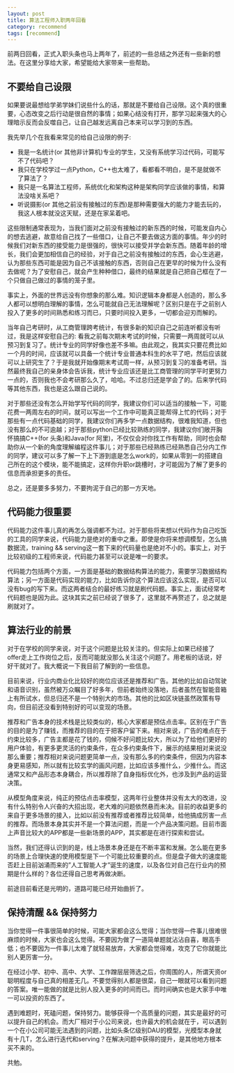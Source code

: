 ```yaml
---
layout: post
title: 算法工程师入职两年回看
category: recommend
tags: [recommend]
---
```


前两日回看，正式入职头条也马上两年了，前述的一些总结之外还有一些新的想法。在这里分享给大家，希望能给大家带来一些帮助。


## 不要给自己设限
如果要说最想给学弟学妹们说些什么的话，那就是不要给自己设限。这个真的很重要，心态改变之后行动是很自然的事情；如果心结没有打开，那学习起来强大的心理暗示反而会反噬自己，让自己越发远离自己本来可以学习到的东西。

我先举几个在我看来常见的给自己设限的例子:

* 我是一名统计(or 其他非计算机)专业的学生，又没有系统学习过代码，可能写不了代码吧？
* 我只在学校学过一点Python，C++也太难了，看都看不明白，是不是就做不了算法了？
* 我只是一名算法工程师，系统优化和架构这种是架构同学应该做的事情，和算法没啥关系吧？
* 听说摄影(or 其他之前没有接触过的东西)是那种需要强大的能力才能去玩的，我这人根本就没这天赋，还是在家呆着吧。

这些限制通常表现为，当我们面对之前没有接触过的新东西的时候，可能发自内心的想去逃避，故意给自己找了一些借口，让自己不要去做这方面的事情。年少的时候我们对新东西的接受能力是很强的，很快可以接受并学会新东西。随着年龄的增长，我们会更加相信自己的经验，对于自己之前没有接触过的东西，会心生逃避，认为那些东西可能是因为自己不该接触的东西，否则自己在更早的时候为什么没有去做呢？为了安慰自己，就会产生种种借口，最终的结果就是自己把自己框在了一个只做自己做过的事情的笼子里。

事实上，外面的世界远没有你想象的那么难。知识逻辑本身都是人创造的，那么多人都可以想明白理解的事情，怎么可能就自己无法理解呢？区别只是在于之前别人投入了更多的时间熟悉和练习而已，只要时间投入更多，一切都会迎刃而解的。

当年自己考研时，从工商管理跨考统计，有很多新的知识自己之前连听都没有听过，我是这样安慰自己的: 看我之前每次期末考试的时候，只需要一两周就可以从预习到复习了。统计专业的同学好像也差不多嘛。由此观之，我其实只要花费比如一个月的时间，应该就可以具备一个统计专业普通本科生的水平了吧，然后应该就可以上研究生了？于是我就开始像期末考试周一样，从预习到复习的准备考研。当然最终我自己的亲身体会告诉我，统计专业应该还是比工商管理的同学平时更努力一点的，否则我也不会考研那么久了，哈哈。不过总归还是学会了的。后来学代码等其他东西，我也是这么跟自己说的。

对于那些还没有怎么开始学写代码的同学，我建议你们可以适当的接触一下，可能花费一两周左右的时间，就可以写出一个工作中可能真正能帮得上忙的代码；对于那些有一点代码基础的同学，我建议你们再多学一点数据结构，很难我知道，但也没有那么的不可逾越；对于那些python已经比较熟练的同学，我建议你们敞开胸怀搞搞C++(for 头条)和Java(for 阿里)，不仅仅会对你找工作有帮助，同时也会帮助你从一个新的角度理解编程这件事儿；对于那些已经熟练已经熟悉自己分内工作的同学，建议可以多了解一下上下游到底是怎么work的，如果从零到一的搭建自己所在的这个模块，能不能搞定，这样你升职or跳槽时，才可能因为了解了更多的信息而承担更多的责任。

总之，还是要多多努力，不要拘泥于自己的那一方天地。

## 代码能力很重要

代码能力这件事儿真的再怎么强调都不为过。对于那些将来想以代码作为自己吃饭的工具的同学来说，代码能力是绝对的重中之重。即使是你将来想调模型，怎么搞数据流，training && serving这一套下来的代码量也是绝对不小的。事实上，对于比较初级的工程师来说，代码能力甚至可以说是唯一的要求。

代码能力包括两个方面，一方面是基础的数据结构算法的能力，需要学习数据结构算法；另一方面是代码实现的能力，比如告诉你这个算法应该这么实现，是否可以没有bug的写下来。而这两者结合的最好练习就是刷代码题。事实上，面试经常考代码题也是因为此。这块其实之前已经说了很多了，这里就不再赘述了，总之就是刷就对了。

## 算法行业的前景
对于在学校的同学来说，对于这个问题是比较关注的。但实际上如果已经接了offer走上工作岗位之后，反而可能就没那么关注这个问题了。用老板的话说，好好干就对了。我大概说一下我目前了解到的一些信息。

目前来说，行业内商业化比较好的岗位应该还是推荐和广告。其他的比如自动驾驶和语音识别，虽然被万众瞩目了好多年，但前者始终没落地，后者虽然在智能音箱上有所试水，但总归还不是一个特别大的市场。其他的比如区块链虽然政策有导向，但目前还没看到特别好的可以变现的场景。

推荐和广告本身的技术栈是比较类似的，核心大家都是预估点击率。区别在于广告的目的是为了赚钱，而推荐的目的在于把客户留下来。相对来说，广告的难点在于约束比较多，广告主都是花了钱的，伺候不好问题比较大，所以为了给他们更好的用户体验，有更多更灵活的约束条件，在众多约束条件下，展示的结果相对来说没那么重要；推荐相对来说问题更简单一点，没有那么多的约束条件，但因为内容本身更易感知，所以就有比较玄学的画风问题，比如应该多推什么，少推什么。而这通常又和产品形态本身耦合，所以推荐除了自身指标优化外，也涉及到产品的运营决策。

从模型角度来说，纯正的预估点击率模型，这两年行业整体并没有太大的改进，没有什么特别令人兴奋的大招出现，老大难的问题依然悬而未决。目前的收益更多的来自于更多场景的接入，比如以前没有推荐或者推荐比较简单，给他搞成厉害一点的推荐。而场景本身其实并不是一个算法问题，而是一个产品决策问题。目前市面上声音比较大的APP都是一些新场景的APP，其实都是在进行探索和尝试。

当然，我们还得认识到的是，线上场景本身还是在不断丰富和发展。怎么能在更多的场景上合理快速的使用模型是下一个可能比较重要的点。但是盘子做大的速度能否赶上目前汹涌而来的”人工智能人才”诞生的速度，以及各位对自己在行业内的预期是什么样的？各位还得自己思考再做决断。

前途目前看还是光明的，道路可能已经开始曲折了。


## 保持清醒 && 保持努力

当你觉得一件事很简单的时候，可能大家都会这么觉得；当你觉得一件事儿很难很麻烦的时候，大家也会这么觉得。不要因为做了一道简单题就沾沾自喜，眼高手低；也不要因为一件事儿太难了就轻易放弃，大家都会觉得难，攻克了它你就能比别人更厉害一分。

在经过小学、初中、高中、大学、工作蹭层层筛选之后，你周围的人，所谓天资or聪明程度与自己真的相差无几。不要觉得别人都是很菜，自己一眼就可以看到问题的答案。唯一能做的就是比别人投入更多的时间而已。而时间确实也是大家手中唯一可以投资的东西了。

遇到难题时，死磕问题，保持努力。能够获得一个高质量的问题，其实是最好的可以提升自己的机会。而大厂相对于小公司来说，也许最大的机会就在于，可以遇到一个在小公司可能无法遇到的问题，比如头条亿级别DAU的模型，光模型本身就有十几T，怎么进行迭代和serving？在解决问题中获得的提升，是其他地方根本买不来的。

共勉。